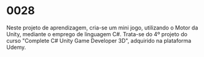 # 0028
Neste projeto de aprendizagem, cria-se um mini jogo, utilizando o Motor da Unity, mediante o emprego de linguagem C#. Trata-se do 4º projeto do curso "Complete C# Unity Game Developer 3D", adquirido na plataforma Udemy.
